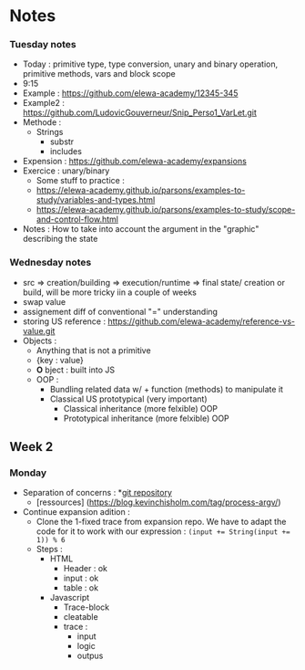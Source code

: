 # Notes

### Tuesday notes
* Today : primitive type, type conversion, unary and binary operation, primitive methods, vars and block scope
* 9:15
* Example : https://github.com/elewa-academy/12345-345
* Example2 : https://github.com/LudovicGouverneur/Snip_Perso1_VarLet.git
* Methode : 
  * Strings
    * substr
    * includes
* Expension : https://github.com/elewa-academy/expansions
* Exercice : unary/binary
  * Some stuff to practice : 
   * https://elewa-academy.github.io/parsons/examples-to-study/variables-and-types.html
   * https://elewa-academy.github.io/parsons/examples-to-study/scope-and-control-flow.html
* Notes :  How to take into account the argument in the "graphic" describing the state

### Wednesday notes
 * src => creation/building => execution/runtime => final state/ creation or build, will be more tricky iin a couple of weeks
 * swap value
 * assignement diff of conventional "=" understanding
 * storing US reference : https://github.com/elewa-academy/reference-vs-value.git
 * Objects : 
    * Anything that is not a primitive
    * {key : value}
    * __O__ bject : built into JS
    * OOP : 
      * Bundling related data w/ + function (methods) to manipulate it
      * Classical US prototypical (very important)
        * Classical inheritance (more felxible) OOP
        * Prototypical inheritance (more felxible) OOP
## Week 2
### Monday
 * Separation of concerns : 
    *[git repository](https://github.com/elewa-academy/separation-of-concerns.git)
    * [ressources] (https://blog.kevinchisholm.com/tag/process-argv/)
 * Continue expansion adition : 
    * Clone the 1-fixed trace from expansion repo. We have to adapt the code for it to work with our expression : `(input += String(input += 1)) % 6`
    * Steps : 
      * HTML
        * Header : ok
        * input : ok
        * table : ok
      * Javascript
        * Trace-block
        * cleatable
        * trace : 
          * input
          * logic
          * outpus
    
